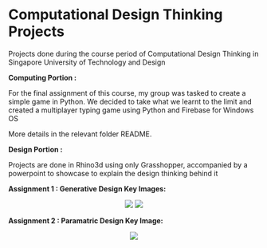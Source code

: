 # Computational Design Thinking Projects

Projects done during the course period of Computational Design Thinking in Singapore University of Technology and Design 

**Computing Portion :**

For the final assignment of this course, my group was tasked to create a simple game in Python.
We decided to take what we learnt to the limit and created a multiplayer typing game using Python and Firebase for Windows OS

More details in the relevant folder README.

**Design Portion :**

Projects are done in Rhino3d using only Grasshopper, accompanied by a powerpoint to showcase to explain the design thinking behind it

**Assignment 1 : Generative Design Key Images:**

<p align="center">
  <img src="https://i.imgur.com/SX8juR2.jpg">
  <img src="https://i.imgur.com/zJU4rbm.jpg">
</p>

**Assignment 2 : Paramatric Design Key Image:**
  
<p align="center">
  <img src="https://i.imgur.com/yeuYkrt.jpg">
</p>
